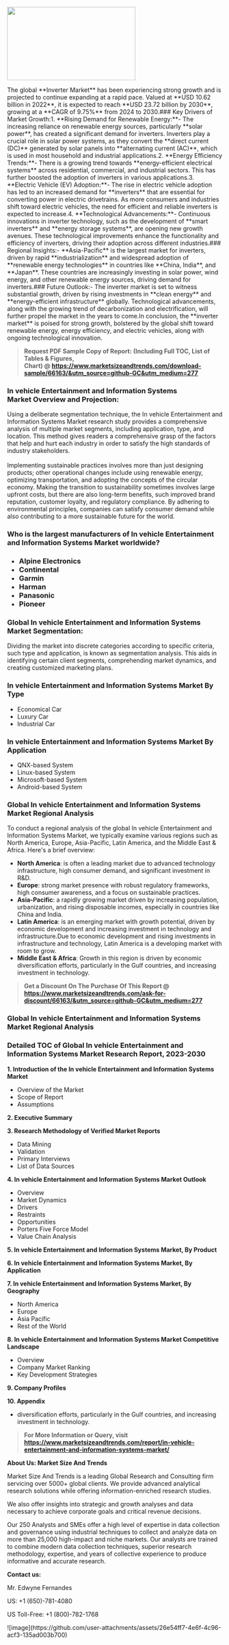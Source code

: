<p><img class="alignnone size-medium wp-image-20088" src="https://ffe5etoiles.com/wp-content/uploads/2024/12/MST1-300x171.png" alt="" width="300" height="171" /></p>The global **Inverter Market** has been experiencing strong growth and is projected to continue expanding at a rapid pace. Valued at **USD 10.62 billion in 2022**, it is expected to reach **USD 23.72 billion by 2030**, growing at a **CAGR of 9.75%** from 2024 to 2030.### Key Drivers of Market Growth:1. **Rising Demand for Renewable Energy:**- The increasing reliance on renewable energy sources, particularly **solar power**, has created a significant demand for inverters. Inverters play a crucial role in solar power systems, as they convert the **direct current (DC)** generated by solar panels into **alternating current (AC)**, which is used in most household and industrial applications.2. **Energy Efficiency Trends:**- There is a growing trend towards **energy-efficient electrical systems** across residential, commercial, and industrial sectors. This has further boosted the adoption of inverters in various applications.3. **Electric Vehicle (EV) Adoption:**- The rise in electric vehicle adoption has led to an increased demand for **inverters** that are essential for converting power in electric drivetrains. As more consumers and industries shift toward electric vehicles, the need for efficient and reliable inverters is expected to increase.4. **Technological Advancements:**- Continuous innovations in inverter technology, such as the development of **smart inverters** and **energy storage systems**, are opening new growth avenues. These technological improvements enhance the functionality and efficiency of inverters, driving their adoption across different industries.### Regional Insights:- **Asia-Pacific** is the largest market for inverters, driven by rapid **industrialization** and widespread adoption of **renewable energy technologies** in countries like **China, India**, and **Japan**. These countries are increasingly investing in solar power, wind energy, and other renewable energy sources, driving demand for inverters.### Future Outlook:- The inverter market is set to witness substantial growth, driven by rising investments in **clean energy** and **energy-efficient infrastructure** globally. Technological advancements, along with the growing trend of decarbonization and electrification, will further propel the market in the years to come.In conclusion, the **inverter market** is poised for strong growth, bolstered by the global shift toward renewable energy, energy efficiency, and electric vehicles, along with ongoing technological innovation.</p><blockquote id="" class=""><strong>Request PDF Sample Copy of Report: (Including Full TOC, List of Tables &amp; Figures, Chart)&nbsp;@&nbsp;<strong><a href="https://www.marketsizeandtrends.com/download-sample/66163/&utm_source=github-GC&utm_medium=277" target="_blank">https://www.marketsizeandtrends.com/download-sample/66163/&utm_source=github-GC&utm_medium=277</a></strong></strong></blockquote><h3 id="" class="">In vehicle Entertainment and Information Systems Market&nbsp;Overview and Projection:</h3><p id="" class="">Using a deliberate segmentation technique, the In vehicle Entertainment and Information Systems Market research study provides a comprehensive analysis of multiple market segments, including application, type, and location. This method gives readers a comprehensive grasp of the factors that help and hurt each industry in order to satisfy the high standards of industry stakeholders. <br /> <br />Implementing sustainable practices involves more than just designing products; other operational changes include using renewable energy, optimizing transportation, and adopting the concepts of the circular economy. Making the transition to sustainability sometimes involves large upfront costs, but there are also long-term benefits, such improved brand reputation, customer loyalty, and regulatory compliance. By adhering to environmental principles, companies can satisfy consumer demand while also contributing to a more sustainable future for the world.</p><h3 id="" class="">Who is the largest manufacturers of&nbsp;In vehicle Entertainment and Information Systems Market worldwide?</h3><h3 class=""><p><ul><li>Alpine Electronics </li><li> Continental </li><li> Garmin </li><li> Harman </li><li> Panasonic </li><li> Pioneer</li></ul></p></h3><h3 id="" class="">Global&nbsp;In vehicle Entertainment and Information Systems Market Segmentation:</h3><p id="" class="">Dividing the market into discrete categories according to specific criteria, such type and application, is known as segmentation analysis. This aids in identifying certain client segments, comprehending market dynamics, and creating customized marketing plans.</p><h3 id="" class="">In vehicle Entertainment and Information Systems Market&nbsp;By Type</h3><p><p><ul><li>Economical Car </li><li> Luxury Car </li><li> Industrial Car</p></li></ul></p></p><h3 id="" class="">In vehicle Entertainment and Information Systems Market&nbsp;By Application</h3><p class=""><p><ul><li>QNX-based System </li><li> Linux-based System </li><li> Microsoft-based System </li><li> Android-based System</li></ul></p></p><h3 id="" class="">Global In vehicle Entertainment and Information Systems Market Regional Analysis</h3><p id="" class="">To conduct a regional analysis of the global In vehicle Entertainment and Information Systems Market, we typically examine various regions such as North America, Europe, Asia-Pacific, Latin America, and the Middle East &amp; Africa. Here's a brief overview:</p><ul><li><strong>North America</strong>: is often a leading market due to advanced technology infrastructure, high consumer demand, and significant investment in R&amp;D.</li><li><strong>Europe</strong>: strong market presence with robust regulatory frameworks, high consumer awareness, and a focus on sustainable practices.</li><li><strong>Asia-Pacific</strong>: a rapidly growing market driven by increasing population, urbanization, and rising disposable incomes, especially in countries like China and India.</li><li><strong>Latin America</strong>: is an emerging market with growth potential, driven by economic development and increasing investment in technology and infrastructure.Due to economic development and rising investments in infrastructure and technology, Latin America is a developing market with room to grow.</li><li><strong>Middle East &amp; Africa</strong>: Growth in this region is driven by economic diversification efforts, particularly in the Gulf countries, and increasing investment in technology.</li></ul><blockquote id="" class=""><strong>Get a Discount On The Purchase Of This Report @ <strong><a href="https://www.marketsizeandtrends.com/ask-for-discount/66163/&utm_source=github-GC&utm_medium=277" target="_blank">https://www.marketsizeandtrends.com/ask-for-discount/66163/&utm_source=github-GC&utm_medium=277</a></strong></strong></blockquote><h3 id="" class="">Global In vehicle Entertainment and Information Systems Market Regional Analysis</h3><h3 id="" class="">Detailed TOC of Global In vehicle Entertainment and Information Systems Market Research Report, 2023-2030</h3><p id="" class=""><strong>1. Introduction of the In vehicle Entertainment and Information Systems Market</strong></p><ul><li>Overview of the Market</li><li>Scope of Report</li><li>Assumptions</li></ul><p id="" class=""><strong>2. Executive Summary</strong></p><p id="" class=""><strong>3. Research Methodology of Verified Market Reports</strong></p><ul><li>Data Mining</li><li>Validation</li><li>Primary Interviews</li><li>List of Data Sources</li></ul><p id="" class=""><strong>4. In vehicle Entertainment and Information Systems Market Outlook</strong></p><ul><li>Overview</li><li>Market Dynamics</li><li>Drivers</li><li>Restraints</li><li>Opportunities</li><li>Porters Five Force Model</li><li>Value Chain Analysis</li></ul><p id="" class=""><strong>5. In vehicle Entertainment and Information Systems Market, By Product</strong></p><p id="" class=""><strong>6. In vehicle Entertainment and Information Systems Market, By Application</strong></p><p id="" class=""><strong>7. In vehicle Entertainment and Information Systems Market, By Geography</strong></p><ul><li>North America</li><li>Europe</li><li>Asia Pacific</li><li>Rest of the World</li></ul><p id="" class=""><strong>8. In vehicle Entertainment and Information Systems Market Competitive Landscape</strong></p><ul><li>Overview</li><li>Company Market Ranking</li><li>Key Development Strategies</li></ul><p id="" class=""><strong>9. Company Profiles</strong></p><p id="" class=""><strong>10. Appendix</strong></p><ul><li>diversification efforts, particularly in the Gulf countries, and increasing investment in technology.</li></ul><blockquote id="" class=""><strong>For More Information or Query, visit <strong><strong><a href="https://www.marketsizeandtrends.com/report/in-vehicle-entertainment-and-information-systems-market/" target="_blank">https://www.marketsizeandtrends.com/report/in-vehicle-entertainment-and-information-systems-market/</a></strong></strong></strong></blockquote><p id="" class=""><strong>About Us: Market Size And Trends</strong></p><p id="" class="">Market Size And Trends is a leading Global Research and Consulting firm servicing over 5000+ global clients. We provide advanced analytical research solutions while offering information-enriched research studies.</p><p id="" class="">We also offer insights into strategic and growth analyses and data necessary to achieve corporate goals and critical revenue decisions.</p><p id="" class="">Our 250 Analysts and SMEs offer a high level of expertise in data collection and governance using industrial techniques to collect and analyze data on more than 25,000 high-impact and niche markets. Our analysts are trained to combine modern data collection techniques, superior research methodology, expertise, and years of collective experience to produce informative and accurate research.</p><p id="" class=""><strong>Contact us:</strong></p><p id="" class="">Mr. Edwyne Fernandes</p><p id="" class="">US: +1 (650)-781-4080</p><p id="" class="">US Toll-Free: +1 (800)-782-1768</p>
![image](https://github.com/user-attachments/assets/26e54ff7-4e6f-4c96-acf3-135ad003b700)
